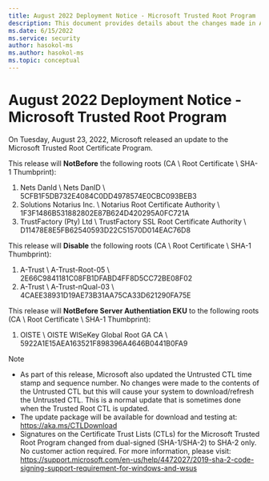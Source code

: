 ```yaml
---
title: August 2022 Deployment Notice - Microsoft Trusted Root Program 
description: This document provides details about the changes made in August 2022 to the root store.
ms.date: 6/15/2022
ms.service: security
author: hasokol-ms
ms.author: hasokol-ms
ms.topic: conceptual
---
```


# August 2022 Deployment Notice - Microsoft Trusted Root Program 

On Tuesday, August 23, 2022, Microsoft released an update to the Microsoft Trusted Root Certificate Program.

This release will **NotBefore** the following roots (CA \ Root Certificate \ SHA-1 Thumbprint):
1. Nets DanId	\\ Nets DanID \\ 5CFB1F5DB732E4084C0DD4978574E0CBC093BEB3
2. Solutions Notarius Inc. \\	Notarius Root Certificate Authority	\\ 1F3F1486B531882802E87B624D420295A0FC721A
3. TrustFactory (Pty) Ltd	\\ TrustFactory SSL Root Certificate Authority \\	D11478E8E5FB62540593D22C51570D014EAC76D8

This release will **Disable** the following roots (CA \ Root Certificate \ SHA-1 Thumbprint):
1. A-Trust	\\ A-Trust-Root-05	\\ 2E66C9841181C08FB1DFABD4FF8D5CC72BE08F02
2. A-Trust	\\ A-Trust-nQual-03	\\ 4CAEE38931D19AE73B31AA75CA33D621290FA75E

This release will **NotBefore Server Authentiation EKU** to the following roots (CA \ Root Certificate \ SHA-1 Thumbprint):
1. OISTE	\\ OISTE WISeKey Global Root GA CA	\\ 5922A1E15AEA163521F898396A4646B0441B0FA9

>[!NOTE]
> * As part of this release, Microsoft also updated the Untrusted CTL time stamp and sequence number. No changes were made to the contents of the Untrusted CTL but this will cause your system to download/refresh the Untrusted CTL. This is a normal update that is sometimes done when the Trusted Root CTL is updated.
> * The update package will be available for download and testing at: <https://aka.ms/CTLDownload>
> * Signatures on the Certificate Trust Lists (CTLs) for the Microsoft Trusted Root Program changed from dual-signed (SHA-1/SHA-2) to SHA-2 only. No customer action required. For more information, please visit: <https://support.microsoft.com/en-us/help/4472027/2019-sha-2-code-signing-support-requirement-for-windows-and-wsus>
